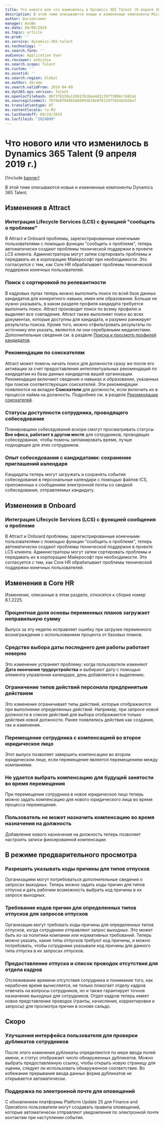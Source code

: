 ```yaml
---
title: Что нового или что изменилось в Dynamics 365 Talent (9 апреля 2019 г.)
description: В этой теме описываются новые и измененные компоненты Microsoft Dynamics 365 Talent.
author: Darinkramer
manager: AnnBe
ms.date: 04/09/2019
ms.topic: article
ms.prod: ''
ms.service: dynamics-365-talent
ms.technology: ''
ms.search.form: ''
audience: Application User
ms.reviewer: anbichse
ms.search.scope: Talent
ms.custom: ''
ms.assetid: ''
ms.search.region: Global
ms.author: dkrame
ms.search.validFrom: 2019-04-09
ms.dyn365.ops.version: Talent
ms.openlocfilehash: 08f3f8150a120817618ee4d31197f3088c7483ab
ms.sourcegitcommit: f87de0f949b5d60993b19e0f61297f02d42b5bef
ms.translationtype: HT
ms.contentlocale: ru-RU
ms.lasthandoff: 09/24/2019
ms.locfileid: "2024099"
---
```

# <a name="whats-new-or-changed-in-dynamics-365-talent-april-9-2019"></a>Что нового или что изменилось в Dynamics 365 Talent (9 апреля 2019 г.)

[!include [banner](includes/banner.md)]

В этой теме описываются новые и измененные компоненты Dynamics 365 Talent.

## <a name="changes-in-attract"></a>Изменения в Attract

### <a name="lifecycle-services-lcs-integration-with-report-a-problem"></a>Интеграция Lifecycle Services (LCS) с функцией "сообщить о проблеме"
В Attract и Onboard проблемы, зарегистрированные конечными пользователями с помощью функции "сообщить о проблеме", теперь автоматически создают проблемы технической поддержки в проекте LCS клиента. Администраторы могут затем сортировать проблемы и передавать их в корпорацию Майкрософт при необходимости. Это согласуется с тем, как Core HR обрабатывает проблемы технической поддержки конечных пользователей.

### <a name="relevance-search"></a>Поиск с сортировкой по релевантности
В кадровых пулах теперь можно выполнить поиск по всей базе данных кандидатов для конкретного навыки, имен или образования. Больше не нужно указывать, в каком разделе профиля кандидата требуется выполнить поиск. Attract производит поиск по всему профилю и выделяет все совпадения. Attract также выполняет поиск во всех документах, которые доступны для кандидата, и разумно ранжирует результаты поиска. Кроме того, можно отфильтровать результаты по источнику или указать, являются ли они серебряными медалистами. Дополнительные сведения см. в разделе [Поиска и просмотр профилей кандидатов](https://docs.microsoft.com/dynamics365/unified-operations/talent/attract-talent-pools#search-and-view-candidate-profiles).

### <a name="prospect-recommendations"></a>Рекомендации по соискателям
Attract может помочь начать поиск для должности сразу же после его активации за счет предоставления интеллектуальных рекомендаций по кандидатам из базы данных кандидатов вашей организации. Рекомендации включают сведения о навыках и образовании, указанных при поиске соответствующих соискателей. Эти рекомендации появляются на вкладке **Соискатели** для должности, если включить их в процессе найма на должность. Подробнее см. в разделе [Рекомендации соискателей](https://docs.microsoft.com/dynamics365/unified-operations/talent/intelligent-recommendations#prospect-recommendations).

### <a name="interviewer-availability-statuses"></a>Статусы доступности сотрудника, проводящего собеседование
Планировщики собеседований вскоре смогут просматривать статусы **Вне офиса, работает в другом месте** для сотрудников, проводящих собеседования, чтобы помочь запланировать время, лучше подходящее для этих сотрудников.

### <a name="candidate-interview-experience-save-calendar-invites"></a>Опыт собеседования с кандидатами: сохранение приглашений календаря
Кандидаты теперь могут загружать и сохранять события собеседования в персональные календари с помощью файлов ICS, приложенных к сообщениям электронной почты со сводкой собеседования, отправляемых кандидату.

## <a name="changes-in-onboard"></a>Изменения в Onboard

### <a name="lifecycle-services-lcs-integration-with-report-a-problem"></a>Интеграция Lifecycle Services (LCS) с функцией сообщения о проблеме
В Attract и Onboard проблемы, зарегистрированные конечными пользователями с помощью функции "сообщить о проблеме", теперь автоматически создают проблемы технической поддержки в проекте LCS клиента. Администраторы могут затем сортировать проблемы и передавать их в корпорацию Майкрософт при необходимости. Это согласуется с тем, как Core HR обрабатывает проблемы технической поддержки конечных пользователей.

## <a name="changes-in-core-hr"></a>Изменения в Core HR
Изменения, описанные в этом разделе, относятся к сборке номер 8.1.2225.

### <a name="percent-of-basis-variable-plans-load-incorrect-amount"></a>Процентная доля основы переменных планов загружает неправильную сумму
Выпуск за эту неделю исправляет ошибку при загрузке переменного вознаграждения с использованием процента от базовых планов.
 
### <a name="date-picker-on-last-day-worked-doesnt-work-correctly"></a>Средство выбора даты последнего дня работы работает неверно
Это изменение устраняет проблему: когда пользователи изменяют **Дата окончания трудоустройства** и выбирают дату с помощью элемента управления календаря, день добавляется к выделению.

###  <a name="limit-personnel-action-types-by-the-action-taken"></a>Ограничение типов действий персонала предпринятым действием
Это изменение ограничивает типы действий, которые отображаются при выполнении определенных действий. Например, при запросе новой должности в списке действий для выбора отображаются только действия новой должности. Ранее появлялись действия как создания, так и изменения. 

### <a name="transferring-an-employee-with-compensation-in-a-second-legal-entity"></a>Перемещение сотрудника с компенсацией во второе юридическое лицо
Этот выпуск позволяет завершить компенсацию во втором юридическом лице, если перемещение является перемещением между компаниями.

### <a name="unable-to-select-compensation-for-a-future-employment-during-a-transfer"></a>Не удается выбрать компенсацию для будущей занятости во время перемещения
При перемещении сотрудника в новое юридическое лицо теперь можно задать компенсацию для нового юридического лица во время процесса перемещения.

### <a name="user-isnt-able-to-assign-compensation-during-position-assignment"></a>Пользователь не может назначить компенсацию во время назначения на должность
Добавление нового назначения на должность теперь позволяет настроить записи фиксированной компенсации. 

## <a name="in-preview"></a>В режиме предварительного просмотра

### <a name="allow-reason-codes-to-be-specified-on-leave-types"></a>Разрешить указывать коды причины для типов отпусков
Организациям могут потребоваться дополнительные сведения о запросах выходных. Теперь можно задать коды причин для типов отпуска и дать рабочим возможность выбрать код причины в их запросе выходных.

### <a name="require-reason-codes-for-certain-leave-types-on-time-off-requests"></a>Требование кодов причин для определенных типов отпусков для запросов отпусков
Организации могут требовать коды причины для определенных типов отпусков, когда сотрудники отправляют запрос выходных. Это может быть из-за политики компании или нормативных требований. Теперь можно указать, какие типы отпусков требуют код причины, и можно потребовать, чтобы сотрудники указывали код причины для данного типа отпуска в их запросах отпусков.

### <a name="provide-leave-and-absence-transaction-list-for-hr"></a>Предоставление отпуска и список проводок отсутствия для отдела кадров
Отслеживание времени отсутствия сотрудника и понимание того, как нерабочее время вычисляется, не только помогает отделу кадров отвечать на вопросы сотрудников, но и также гарантирует точное назначение выходных для сотрудников. Отдел кадров теперь имеет новое представление проводок (гранты, начисления, корректировки и запросы) для просмотра причин в основе сальдо. 

## <a name="coming-soon"></a>Скоро

### <a name="improvements-to-the-user-interface-for-duplicate-employee-check"></a>Улучшения интерфейса пользователя для проверки дубликатов сотрудников
После этого изменения дубликаты определяются по мере ввода полей имени, и статус отображает число обнаруженных дубликатов. Можно выбрать предоставленную ссылку, чтобы открыть новую страницу для оценки, следует ли использовать обнаруженное соответствие. Во избежание прерывания ввода данных форма дубликатов не открывается автоматически.

###  <a name="email-support-for-alerts"></a>Поддержка по электронной почте для оповещений
С обновлением платформы Platform Update 25 для Finance and Operations пользователи могут создавать правила оповещений, которые автоматически отправляют уведомления по электронной почте контактам при наступлении события. 
